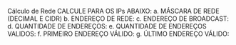 Cálculo de Rede
CALCULE PARA OS IPs ABAIXO:
a. MÁSCARA DE REDE (DECIMAL E CIDR)
b. ENDEREÇO DE REDE:
c. ENDEREÇO DE BROADCAST:
d. QUANTIDADE DE ENDEREÇOS:
e. QUANTIDADE DE ENDEREÇOS VALIDOS:
f. PRIMEIRO ENDEREÇO VÁLIDO:
g. ÚLTIMO ENDEREÇO VÁLIDO:
